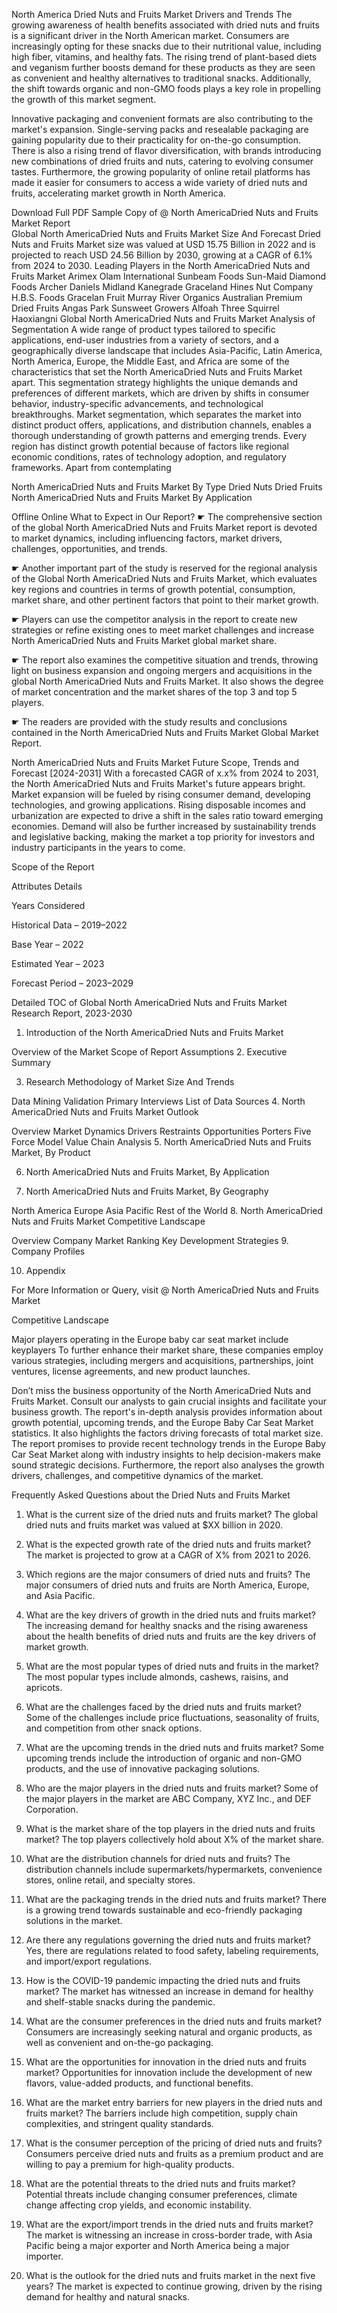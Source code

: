 North America Dried Nuts and Fruits Market Drivers and Trends
The growing awareness of health benefits associated with dried nuts and fruits is a significant driver in the North American market. Consumers are increasingly opting for these snacks due to their nutritional value, including high fiber, vitamins, and healthy fats. The rising trend of plant-based diets and veganism further boosts demand for these products as they are seen as convenient and healthy alternatives to traditional snacks. Additionally, the shift towards organic and non-GMO foods plays a key role in propelling the growth of this market segment.

Innovative packaging and convenient formats are also contributing to the market's expansion. Single-serving packs and resealable packaging are gaining popularity due to their practicality for on-the-go consumption. There is also a rising trend of flavor diversification, with brands introducing new combinations of dried fruits and nuts, catering to evolving consumer tastes. Furthermore, the growing popularity of online retail platforms has made it easier for consumers to access a wide variety of dried nuts and fruits, accelerating market growth in North America.

Download Full PDF Sample Copy of @ North AmericaDried Nuts and Fruits Market Report  
Global North AmericaDried Nuts and Fruits Market Size And Forecast
Dried Nuts and Fruits Market size was valued at USD 15.75 Billion in 2022 and is projected to reach USD 24.56 Billion by 2030, growing at a CAGR of 6.1% from 2024 to 2030.
Leading Players in the North AmericaDried Nuts and Fruits Market
Arimex
Olam International
Sunbeam Foods
Sun-Maid
Diamond Foods
Archer Daniels Midland
Kanegrade
Graceland
Hines Nut Company
H.B.S. Foods
Gracelan Fruit
Murray River Organics
Australian Premium Dried Fruits
Angas Park
Sunsweet Growers
Alfoah
Three Squirrel
Haoxiangni
Global North AmericaDried Nuts and Fruits Market Analysis of Segmentation
A wide range of product types tailored to specific applications, end-user industries from a variety of sectors, and a geographically diverse landscape that includes Asia-Pacific, Latin America, North America, Europe, the Middle East, and Africa are some of the characteristics that set the North AmericaDried Nuts and Fruits Market apart. This segmentation strategy highlights the unique demands and preferences of different markets, which are driven by shifts in consumer behavior, industry-specific advancements, and technological breakthroughs. Market segmentation, which separates the market into distinct product offers, applications, and distribution channels, enables a thorough understanding of growth patterns and emerging trends. Every region has distinct growth potential because of factors like regional economic conditions, rates of technology adoption, and regulatory frameworks. Apart from contemplating

North AmericaDried Nuts and Fruits Market By Type
Dried Nuts
Dried Fruits
North AmericaDried Nuts and Fruits Market By Application

Offline
Online
What to Expect in Our Report?
☛ The comprehensive section of the global North AmericaDried Nuts and Fruits Market report is devoted to market dynamics, including influencing factors, market drivers, challenges, opportunities, and trends.

☛ Another important part of the study is reserved for the regional analysis of the Global North AmericaDried Nuts and Fruits Market, which evaluates key regions and countries in terms of growth potential, consumption, market share, and other pertinent factors that point to their market growth.

☛ Players can use the competitor analysis in the report to create new strategies or refine existing ones to meet market challenges and increase North AmericaDried Nuts and Fruits Market global market share.

☛ The report also examines the competitive situation and trends, throwing light on business expansion and ongoing mergers and acquisitions in the global North AmericaDried Nuts and Fruits Market. It also shows the degree of market concentration and the market shares of the top 3 and top 5 players.

☛ The readers are provided with the study results and conclusions contained in the North AmericaDried Nuts and Fruits Market Global Market Report.

North AmericaDried Nuts and Fruits Market Future Scope, Trends and Forecast [2024-2031]
With a forecasted CAGR of x.x% from 2024 to 2031, the North AmericaDried Nuts and Fruits Market's future appears bright. Market expansion will be fueled by rising consumer demand, developing technologies, and growing applications. Rising disposable incomes and urbanization are expected to drive a shift in the sales ratio toward emerging economies. Demand will also be further increased by sustainability trends and legislative backing, making the market a top priority for investors and industry participants in the years to come.

Scope of the Report

Attributes Details

Years Considered

Historical Data – 2019–2022

Base Year – 2022

Estimated Year – 2023

Forecast Period – 2023–2029

Detailed TOC of Global North AmericaDried Nuts and Fruits Market Research Report, 2023-2030
1. Introduction of the North AmericaDried Nuts and Fruits Market

Overview of the Market
Scope of Report
Assumptions
2. Executive Summary

3. Research Methodology of Market Size And Trends

Data Mining
Validation
Primary Interviews
List of Data Sources
4. North AmericaDried Nuts and Fruits Market Outlook

Overview
Market Dynamics
Drivers
Restraints
Opportunities
Porters Five Force Model
Value Chain Analysis
5. North AmericaDried Nuts and Fruits Market, By Product

6. North AmericaDried Nuts and Fruits Market, By Application

7. North AmericaDried Nuts and Fruits Market, By Geography

North America
Europe
Asia Pacific
Rest of the World
8. North AmericaDried Nuts and Fruits Market Competitive Landscape

Overview
Company Market Ranking
Key Development Strategies
9. Company Profiles

10. Appendix

For More Information or Query, visit @ North AmericaDried Nuts and Fruits Market

Competitive Landscape

Major players operating in the Europe baby car seat market include keyplayers To further enhance their market share, these companies employ various strategies, including mergers and acquisitions, partnerships, joint ventures, license agreements, and new product launches.

Don’t miss the business opportunity of the North AmericaDried Nuts and Fruits Market. Consult our analysts to gain crucial insights and facilitate your business growth.
The report's in-depth analysis provides information about growth potential, upcoming trends, and the Europe Baby Car Seat Market statistics. It also highlights the factors driving forecasts of total market size. The report promises to provide recent technology trends in the Europe Baby Car Seat Market along with industry insights to help decision-makers make sound strategic decisions. Furthermore, the report also analyses the growth drivers, challenges, and competitive dynamics of the market.

Frequently Asked Questions about the Dried Nuts and Fruits Market
1. What is the current size of the dried nuts and fruits market?
The global dried nuts and fruits market was valued at $XX billion in 2020.

2. What is the expected growth rate of the dried nuts and fruits market?
The market is projected to grow at a CAGR of X% from 2021 to 2026.

3. Which regions are the major consumers of dried nuts and fruits?
The major consumers of dried nuts and fruits are North America, Europe, and Asia Pacific.

4. What are the key drivers of growth in the dried nuts and fruits market?
The increasing demand for healthy snacks and the rising awareness about the health benefits of dried nuts and fruits are the key drivers of market growth.

5. What are the most popular types of dried nuts and fruits in the market?
The most popular types include almonds, cashews, raisins, and apricots.

6. What are the challenges faced by the dried nuts and fruits market?
Some of the challenges include price fluctuations, seasonality of fruits, and competition from other snack options.

7. What are the upcoming trends in the dried nuts and fruits market?
Some upcoming trends include the introduction of organic and non-GMO products, and the use of innovative packaging solutions.

8. Who are the major players in the dried nuts and fruits market?
Some of the major players in the market are ABC Company, XYZ Inc., and DEF Corporation.

9. What is the market share of the top players in the dried nuts and fruits market?
The top players collectively hold about X% of the market share.

10. What are the distribution channels for dried nuts and fruits?
The distribution channels include supermarkets/hypermarkets, convenience stores, online retail, and specialty stores.

11. What are the packaging trends in the dried nuts and fruits market?
There is a growing trend towards sustainable and eco-friendly packaging solutions in the market.

12. Are there any regulations governing the dried nuts and fruits market?
Yes, there are regulations related to food safety, labeling requirements, and import/export regulations.

13. How is the COVID-19 pandemic impacting the dried nuts and fruits market?
The market has witnessed an increase in demand for healthy and shelf-stable snacks during the pandemic.

14. What are the consumer preferences in the dried nuts and fruits market?
Consumers are increasingly seeking natural and organic products, as well as convenient and on-the-go packaging.

15. What are the opportunities for innovation in the dried nuts and fruits market?
Opportunities for innovation include the development of new flavors, value-added products, and functional benefits.

16. What are the market entry barriers for new players in the dried nuts and fruits market?
The barriers include high competition, supply chain complexities, and stringent quality standards.

17. What is the consumer perception of the pricing of dried nuts and fruits?
Consumers perceive dried nuts and fruits as a premium product and are willing to pay a premium for high-quality products.

18. What are the potential threats to the dried nuts and fruits market?
Potential threats include changing consumer preferences, climate change affecting crop yields, and economic instability.

19. What are the export/import trends in the dried nuts and fruits market?
The market is witnessing an increase in cross-border trade, with Asia Pacific being a major exporter and North America being a major importer.

20. What is the outlook for the dried nuts and fruits market in the next five years?
The market is expected to continue growing, driven by the rising demand for healthy and natural snacks.
